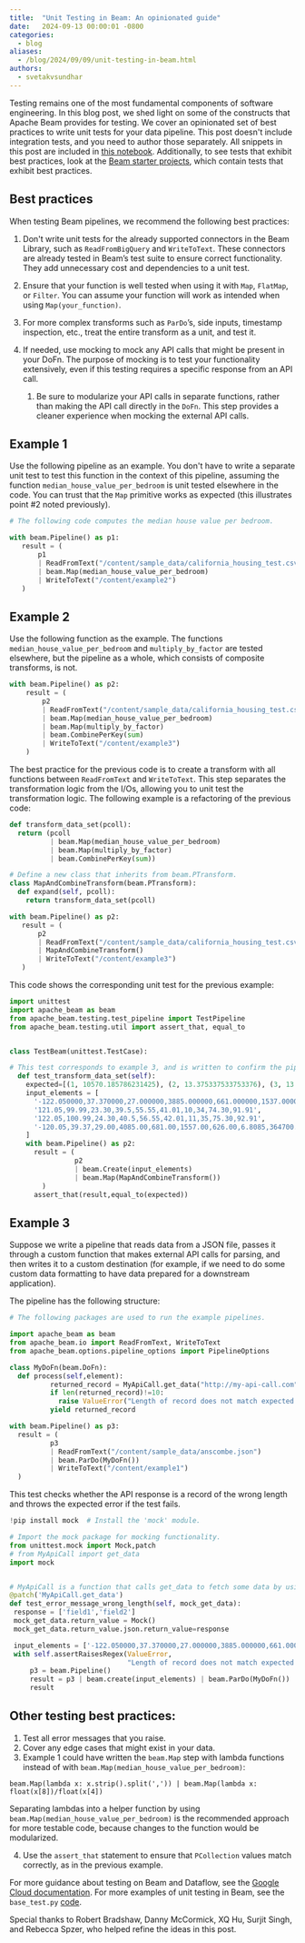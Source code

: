```yaml
---
title:  "Unit Testing in Beam: An opinionated guide"
date:   2024-09-13 00:00:01 -0800
categories:
  - blog
aliases:
  - /blog/2024/09/09/unit-testing-in-beam.html
authors:
  - svetakvsundhar
---
```

<!--
Licensed under the Apache License, Version 2.0 (the "License");
you may not use this file except in compliance with the License.
You may obtain a copy of the License at
http://www.apache.org/licenses/LICENSE-2.0
Unless required by applicable law or agreed to in writing, software
distributed under the License is distributed on an "AS IS" BASIS,
WITHOUT WARRANTIES OR CONDITIONS OF ANY KIND, either express or implied.
See the License for the specific language governing permissions and
limitations under the License.
-->

Testing remains one of the most fundamental components of software engineering. In this blog post, we shed light on some of the constructs that Apache Beam provides for testing.
We cover an opinionated set of best practices to write unit tests for your data pipeline. This post doesn't include integration tests, and you need to author those separately.
All snippets in this post are included in [this notebook](https://github.com/apache/beam/blob/master/examples/notebooks/blog/unittests_in_beam.ipynb). Additionally, to see tests that exhibit best practices, look at the [Beam starter projects](https://beam.apache.org/blog/beam-starter-projects/), which contain tests that exhibit best practices.

## Best practices

When testing Beam pipelines, we recommend the following best practices:

1) Don't write unit tests for the already supported connectors in the Beam Library, such as `ReadFromBigQuery` and `WriteToText`. These connectors are already tested in Beam’s test suite to ensure correct functionality. They add unnecessary cost and dependencies to a unit test.

2) Ensure that your function is well tested when using it with `Map`, `FlatMap`, or `Filter`. You can assume your function will work as intended when using `Map(your_function)`.
3) For more complex transforms such as `ParDo`’s, side inputs, timestamp inspection, etc., treat the entire transform as a unit, and test it.
4) If needed, use mocking to mock any API calls that might be present in your DoFn. The purpose of mocking is to test your functionality extensively, even if this testing requires a specific response from an API call.

   1) Be sure to modularize your API calls in separate functions, rather than making the API call directly in the `DoFn`. This step provides a cleaner experience when mocking the external API calls.


## Example 1

Use the following pipeline as an example. You don't have to write a separate unit test to test this function in the context of this pipeline, assuming the function `median_house_value_per_bedroom` is unit tested elsewhere in the code. You can trust that the `Map` primitive works as expected (this illustrates point #2 noted previously).

```python
# The following code computes the median house value per bedroom.

with beam.Pipeline() as p1:
   result = (
       p1
       | ReadFromText("/content/sample_data/california_housing_test.csv",skip_header_lines=1)
       | beam.Map(median_house_value_per_bedroom)
       | WriteToText("/content/example2")
   )
```

## Example 2

Use the following function as the example. The functions `median_house_value_per_bedroom` and `multiply_by_factor` are tested elsewhere, but the pipeline as a whole, which consists of composite transforms, is not.

```python
with beam.Pipeline() as p2:
    result = (
        p2
        | ReadFromText("/content/sample_data/california_housing_test.csv",skip_header_lines=1)
        | beam.Map(median_house_value_per_bedroom)
        | beam.Map(multiply_by_factor)
        | beam.CombinePerKey(sum)
        | WriteToText("/content/example3")
    )
```

The best practice for the previous code is to create a transform with all functions between `ReadFromText` and `WriteToText`. This step separates the transformation logic from the I/Os, allowing you to unit test the transformation logic. The following example is a refactoring of the previous code:

```python
def transform_data_set(pcoll):
  return (pcoll
          | beam.Map(median_house_value_per_bedroom)
          | beam.Map(multiply_by_factor)
          | beam.CombinePerKey(sum))

# Define a new class that inherits from beam.PTransform.
class MapAndCombineTransform(beam.PTransform):
  def expand(self, pcoll):
    return transform_data_set(pcoll)

with beam.Pipeline() as p2:
   result = (
       p2
       | ReadFromText("/content/sample_data/california_housing_test.csv",skip_header_lines=1)
       | MapAndCombineTransform()
       | WriteToText("/content/example3")
   )
```

This code shows the corresponding unit test for the previous example:

```python
import unittest
import apache_beam as beam
from apache_beam.testing.test_pipeline import TestPipeline
from apache_beam.testing.util import assert_that, equal_to


class TestBeam(unittest.TestCase):

# This test corresponds to example 3, and is written to confirm the pipeline works as intended.
  def test_transform_data_set(self):
    expected=[(1, 10570.185786231425), (2, 13.375337533753376), (3, 13.315649867374006)]
    input_elements = [
      '-122.050000,37.370000,27.000000,3885.000000,661.000000,1537.000000,606.000000,6.608500,344700.000000',
      '121.05,99.99,23.30,39.5,55.55,41.01,10,34,74.30,91.91',
      '122.05,100.99,24.30,40.5,56.55,42.01,11,35,75.30,92.91',
      '-120.05,39.37,29.00,4085.00,681.00,1557.00,626.00,6.8085,364700.00'
    ]
    with beam.Pipeline() as p2:
      result = (
                p2
                | beam.Create(input_elements)
                | beam.Map(MapAndCombineTransform())
        )
      assert_that(result,equal_to(expected))
```

## Example 3

Suppose we write a pipeline that reads data from a JSON file, passes it through a custom function that makes external API calls for parsing, and then writes it to a custom destination (for example, if we need to do some custom data formatting to have data prepared for a downstream application).


The pipeline has the following structure:

```python
# The following packages are used to run the example pipelines.

import apache_beam as beam
from apache_beam.io import ReadFromText, WriteToText
from apache_beam.options.pipeline_options import PipelineOptions

class MyDoFn(beam.DoFn):
  def process(self,element):
          returned_record = MyApiCall.get_data("http://my-api-call.com")
          if len(returned_record)!=10:
            raise ValueError("Length of record does not match expected length")
          yield returned_record

with beam.Pipeline() as p3:
  result = (
          p3
          | ReadFromText("/content/sample_data/anscombe.json")
          | beam.ParDo(MyDoFn())
          | WriteToText("/content/example1")
  )
```

This test checks whether the API response is a record of the wrong length and throws the expected error if the test fails.

```python
!pip install mock  # Install the 'mock' module.
```
```python
# Import the mock package for mocking functionality.
from unittest.mock import Mock,patch
# from MyApiCall import get_data
import mock


# MyApiCall is a function that calls get_data to fetch some data by using an API call.
@patch('MyApiCall.get_data')
def test_error_message_wrong_length(self, mock_get_data):
 response = ['field1','field2']
 mock_get_data.return_value = Mock()
 mock_get_data.return_value.json.return_value=response

 input_elements = ['-122.050000,37.370000,27.000000,3885.000000,661.000000,1537.000000,606.000000,6.608500,344700.000000'] #input length 9
 with self.assertRaisesRegex(ValueError,
                             "Length of record does not match expected length'"):
     p3 = beam.Pipeline()
     result = p3 | beam.create(input_elements) | beam.ParDo(MyDoFn())
     result
```

## Other testing best practices:

1) Test all error messages that you raise.
2) Cover any edge cases that might exist in your data.
3) Example 1 could have written the `beam.Map` step with lambda functions instead of with `beam.Map(median_house_value_per_bedroom)`:

```
beam.Map(lambda x: x.strip().split(',')) | beam.Map(lambda x: float(x[8])/float(x[4])
```

Separating lambdas into a helper function by using `beam.Map(median_house_value_per_bedroom)` is the recommended approach for more testable code, because changes to the function would be modularized.

4) Use the `assert_that` statement to ensure that `PCollection` values match correctly, as in the previous example.

For more guidance about testing on Beam and Dataflow, see the [Google Cloud documentation](https://cloud.google.com/dataflow/docs/guides/develop-and-test-pipelines). For more examples of unit testing in Beam, see the `base_test.py` [code](https://github.com/apache/beam/blob/736cf50430b375d32093e793e1556567557614e9/sdks/python/apache_beam/ml/inference/base_test.py#L262).

Special thanks to Robert Bradshaw, Danny McCormick, XQ Hu, Surjit Singh, and Rebecca Spzer, who helped refine the ideas in this post.

